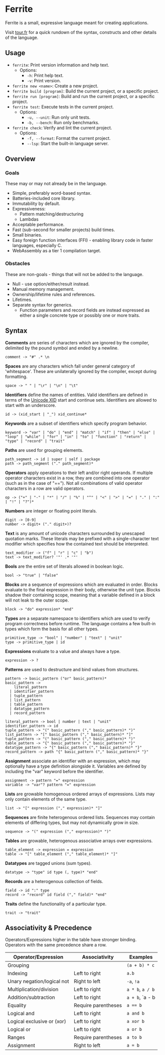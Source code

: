 # Ferrite

Ferrite is a small, expressive language meant for creating applications.

Visit [tour.fr](examples/tour.fr) for a quick rundown of the syntax, constructs and other details of the language.

## Usage

* `ferrite`: Print version information and help text.
  * Options:
    * `-h`: Print help text.
    * `-v`: Print version.
* `ferrite new <name>`: Create a new project.
* `ferrite build [program]`: Build the current project, or a specific project. 
* `ferrite run [program]`: Build and run the current project, or a specific project.
* `ferrite test`: Execute tests in the current project.
  * Options:
    * `-u, --unit`: Run only unit tests. 
    * `-b, --bench`: Run only benchmarks.
* `ferrite check`: Verify and lint the current project.
  * Options:
    * `-f, --format`: Format the current project.
    * `--lsp`: Start the built-in language server.

## Overview

### Goals

These may or may not already be in the language.

* Simple, preferably word-based syntax.
* Batteries-included core library.
* Immutability by default.
* Expressiveness:
  * Pattern matching/destructuring
  * Lambdas
* Acceptable performance.
* Fast (sub-second for smaller projects) build times.
* Small binaries.
* Easy foreign function interfaces (FFI) - enabling library code in faster languages, especially C.
* WebAssembly as a tier 1 compilation target.

### Obstacles

These are non-goals - things that will not be added to the language.

* Null - use option/either/result instead.
* Manual memory management.
* Ownership/lifetime rules and references.
* Lifetimes.
* Separate syntax for generics.
  * Function parameters and record fields are instead expressed as either a single concrete type or possibly one or more traits.  

## Syntax

**Comments** are series of characters which are ignored by the compiler, delimited by the pound symbol and ended by a newline.  
```shell
comment -> "#" .* \n
```

**Spaces** are any characters which fall under general category of 'whitespace'. These are unilaterally ignored by the compiler, except during formatting.
```shell
space -> " " | "\r" | "\n" | "\t" 
```

**Identifiers** define the names of entities. Valid identifiers are defined in terms of the [Unicode XID](https://www.unicode.org/reports/tr31/tr31-39.html#D1) start and continue sets. Identifiers are allowed to start with an underscore.  
```shell
id -> (xid_start | "_") xid_continue*
```

**Keywords** are a subset of identifiers which specify program behavior.  
```shell
keyword -> "var" | "do" | "end" | "match" | "if" | "then" | "else" | "loop" | "while" | "for" | "in" | "to" | "function" | "return" | "type" | "record" | "trait"
```

**Paths** are used for grouping elements.  
```shell
path_segment -> id | super | self | package
path -> path_segment ("." path_segment)*
```

**Operators** apply operations to their left and/or right operands. If multiple operator characters exist in a row, they are combined into one operator (such as in the case of "=="). Not all combinations of valid operator characters in a row are valid operators.  
```shell
op -> ("+" | "-" | "*" | "/" | "%" | "^" | "<" | ">" | "=" | "." | ":" | "!" | "?")*
```

**Numbers** are integer or floating point literals.  
```shell
digit -> [0-9]
number -> digit+ ("." digit+)?
```

**Text** is any amount of unicode characters surrounded by unescaped quotation marks.
These literals may be prefixed with a single-character text modifier which specifies how the contained text should be interpreted.  
```shell
text_modifier -> ("f" | "r" | "c" | "b")
text -> text_modifier? '"' .* '"'
```  

**Bools** are the entire set of literals allowed in boolean logic.  
```shell
bool -> "true" | "false"
```

**Blocks** are a sequence of expressions which are evaluated in order. Blocks evaluate to the final expression in their body, otherwise the unit type. Blocks shadow their containing scope, meaning that a variable defined in a block will not leak to the outer scope.  
```shell
block -> "do" expression* "end"
```

**Types** are a separate namespace to identifiers which are used to verify program correctness before runtime. The language contains a few built-in types which form the basis for all other types.  
```shell
primitive_type -> "bool" | "number" | "text" | "unit"
type -> primitive_type | id
```

**Expressions** evaluate to a value and always have a type.  
```shell
expression -> ?
```

**Patterns** are used to destructure and bind values from structures.  
```shell
pattern -> basic_pattern ("or" basic_pattern)*
basic_pattern -> 
    literal_pattern 
  | identifier_pattern 
  | tuple_pattern
  | list_pattern
  | table_pattern
  | datatype_pattern
  | record_pattern 

literal_pattern -> bool | number | text | "unit"
identifier_pattern -> id
tuple_pattern -> "(" basic_pattern ("," basic_pattern)* ")"
list_pattern -> "[" basic_pattern ("," basic_pattern)* "]"
tuple_pattern -> "(" basic_pattern ("," basic_pattern)* ")"
table_pattern -> "{" basic_pattern ("," basic_pattern)* "}"
datatype_pattern -> "{" basic_pattern ("," basic_pattern)* "}"
record_pattern -> path "{" basic_pattern ("," basic_pattern)* "}"
```

**Assignment** associate an identifier with an expression, which may optionally have a type definition alongside it. Variables are defined by including the "var" keyword before the identifier.  
```shell
assignment -> pattern "=" expression
variable -> "var"? pattern "=" expression
```

**Lists** are growable homogenous ordered arrays of expressions. Lists may only contain elements of the same type.   
```shell
list -> "[" expression ("," expression)* "]"
```

**Sequences** are finite heterogenous ordered lists. Sequences may contain elements of differing types, but may not dynamically grow in size.  
```shell
sequence -> "(" expression ("," expression)* ")"
```

**Tables** are growable, heterogenous associative arrays over expressions.  
```shell
table_element -> expression = expression
table -> "[" table_element ("," table_element)* "]"
```

**Datatypes** are tagged unions (sum types).  
```shell
datatype -> "type" id type (, type)* "end"
```

**Records** are a heterogenous collection of fields.  
```shell
field -> id ":" type
record -> "record" id field ("," field)* "end"
```

**Traits** define the functionality of a particular type.  
```shell
trait -> "trait"
```

## Associativity & Precedence

Operators/Expressions higher in the table have stronger binding.  
Operators with the same precedence share a row.

| Operator/Expression        | Associativity       | Examples         |
| -------------------------- | ------------------- | ---------------- |
| Grouping                   |                     | `(a + b) * c`    |
| Indexing                   | Left to right       | `a.b`            |
| Unary negation/logical not | Right to left       | `-a`, `!a`       |
| Multiplication/division    | Left to right       | `a * b`, `a / b` |
| Addition/subtraction       | Left to right       | `a + b`, `a - b  |
| Equality                   | Require parentheses | `a == b`         |
| Logical and                | Left to right       | `a and b`        |
| Logical exclusive or (xor) | Left to right       | `a xor b`        |
| Logical or                 | Left to right       | `a or b`         |
| Ranges                     | Require parentheses | `a to b`         |
| Assignment                 | Right to left       | `a = b`          |
